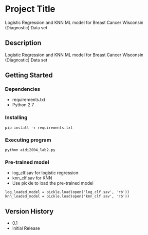 # Project Title

Logistic Regression and KNN ML model for Breast Cancer Wisconsin (Diagnostic) Data set

## Description

Logistic Regression and KNN ML model for Breast Cancer Wisconsin (Diagnostic) Data set

## Getting Started

### Dependencies

* requirements.txt
* Python 2.7

### Installing

```
pip install -r requirements.txt
```

### Executing program

```
python aidi2004_lab2.py
```

### Pre-trained model

* log_clf.sav for logistic regression
* knn_clf.sav for KNN
* Use pickle to load the pre-trained model
```
log_loaded_model = pickle.load(open('log_clf.sav', 'rb'))
knn_loaded_model = pickle.load(open('knn_clf.sav', 'rb'))
```

## Version History

* 0.1
* Initial Release
